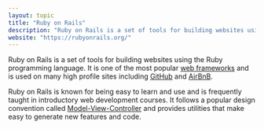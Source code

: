 ```yaml
---
layout: topic
title: "Ruby on Rails"
description: "Ruby on Rails is a set of tools for building websites using the Ruby programming language."
website: "https://rubyonrails.org/"
---
```


Ruby on Rails is a set of tools for building websites using the Ruby programming language. It is one of the most popular [web frameworks](framework) and is used on many high profile sites including [GitHub](https://github.com) and [AirBnB](https://airbnb.com).

Ruby on Rails is known for being easy to learn and use and is frequently taught in introductory web development courses. It follows a popular design convention called [Model-View-Controller](model-view-controller) and provides utilities that make easy to generate new features and code.